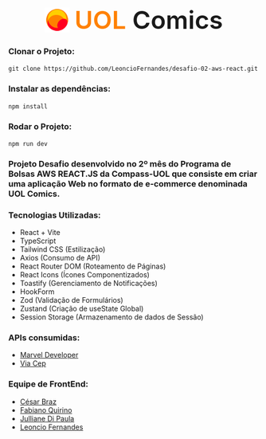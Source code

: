 <div style="display: flex; justify-content: center; align-items: center">
  <img src="public/logoUOL.png" alt="Texto alternativo" width="50px"/>
  <div style="font-weight: 600; font-size: 50px; margin-left: 10px"><span style="color: #FF8100">UOL</span> Comics</div>
</div>

### Clonar o Projeto:
```
git clone https://github.com/LeoncioFernandes/desafio-02-aws-react.git
```

### Instalar as dependências:

```
npm install
```

### Rodar o Projeto:

```
npm run dev
```

### Projeto Desafio desenvolvido no 2º mês do Programa de Bolsas AWS REACT.JS da Compass-UOL que consiste em criar uma aplicação Web no formato de e-commerce denominada **UOL Comics**.

### Tecnologias Utilizadas:

- React + Vite
- TypeScript
- Tailwind CSS (Estilização)
- Axios (Consumo de API)
- React Router DOM (Roteamento de Páginas)
- React Icons (Ícones Componentizados)
- Toastify (Gerenciamento de Notificações)
- HookForm
- Zod (Validação de Formulários)
- Zustand (Criação de useState Global)
- Session Storage (Armazenamento de dados de Sessão)

### APIs consumidas:

- [Marvel Developer](https://developer.marvel.com/docs)
- [Via Cep](https://viacep.com.br/)

### Equipe de FrontEnd:

- [César Braz](https://github.com/CesarBraz7)
- [Fabiano Quirino](https://github.com/fabianoqss)
- [Julliane Di Paula](https://github.com/jullianedipaula)
- [Leoncio Fernandes](https://github.com/LeoncioFernandes)